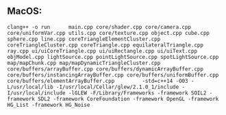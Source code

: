 ## MacOS:
`clang++ -o run      main.cpp core/shader.cpp core/camera.cpp core/uniformVar.cpp utils.cpp core/texture.cpp object.cpp cube.cpp sphere.cpp line.cpp coreTriangleElementCluster.cpp coreTriangleCluster.cpp coreTriangle.cpp equilateralTriangle.cpp ray.cpp ui/uiCoreTriangle.cpp ui/uiRectangle.cpp ui/uiText.cpp objModel.cpp lightSource.cpp pointLightSource.cpp spotLightSource.cpp map/mapChunk.cpp map/mapDynamicTriangleCluster.cpp    core/buffers/arrayBuffer.cpp core/buffers/dynamicArrayBuffer.cpp core/buffers/instancingArrayBuffer.cpp core/buffers/uniformBuffer.cpp core/buffers/elementArrayBuffer.cpp         -std=c++14 -O03 -L/usr/local/lib -I/usr/local/Cellar/glew/2.1.0_1/include -I/usr/local/include -lGLEW -F/Library/Frameworks -framework SOIL2 -framework SDL2 -framework CoreFoundation -framework OpenGL -framework HG_List -framework HG_Noise`

